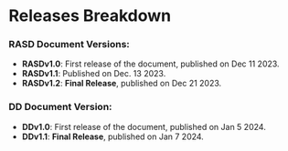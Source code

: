 # Releases Breakdown

### RASD Document Versions:

- **RASDv1.0**: First release of the document, published on Dec 11 2023.
- **RASDv1.1**: Published on Dec. 13 2023.
- **RASDv1.2**: **Final Release**, published on Dec 21 2023.

### DD Document Version:

- **DDv1.0**: First release of the document, published on Jan 5 2024.
- **DDv1.1**: **Final Release**, published on Jan 7 2024.
